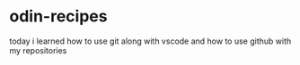 # odin-recipes
today i learned how to use git along with vscode and how to use github with my repositories

